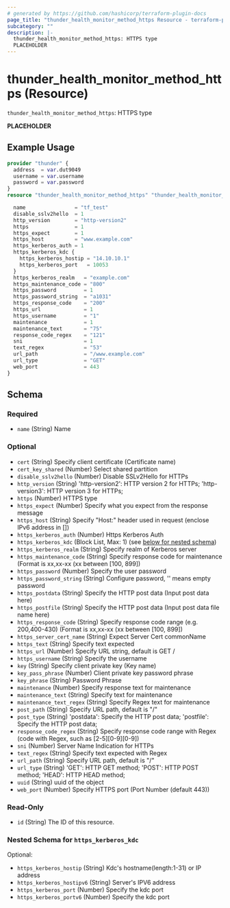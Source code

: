 ```yaml
---
# generated by https://github.com/hashicorp/terraform-plugin-docs
page_title: "thunder_health_monitor_method_https Resource - terraform-provider-thunder"
subcategory: ""
description: |-
  thunder_health_monitor_method_https: HTTPS type
  PLACEHOLDER
---
```


# thunder_health_monitor_method_https (Resource)

`thunder_health_monitor_method_https`: HTTPS type

__PLACEHOLDER__

## Example Usage

```terraform
provider "thunder" {
  address  = var.dut9049
  username = var.username
  password = var.password
}
resource "thunder_health_monitor_method_https" "thunder_health_monitor_method_https" {

  name                = "tf_test"
  disable_sslv2hello  = 1
  http_version        = "http-version2"
  https               = 1
  https_expect        = 1
  https_host          = "www.example.com"
  https_kerberos_auth = 1
  https_kerberos_kdc {
    https_kerberos_hostip = "14.10.10.1"
    https_kerberos_port   = 10053
  }
  https_kerberos_realm   = "example.com"
  https_maintenance_code = "800"
  https_password         = 1
  https_password_string  = "a1031"
  https_response_code    = "200"
  https_url              = 1
  https_username         = "1"
  maintenance            = 1
  maintenance_text       = "75"
  response_code_regex    = "121"
  sni                    = 1
  text_regex             = "53"
  url_path               = "/www.example.com"
  url_type               = "GET"
  web_port               = 443
}
```

<!-- schema generated by tfplugindocs -->
## Schema

### Required

- `name` (String) Name

### Optional

- `cert` (String) Specify client certificate (Certificate name)
- `cert_key_shared` (Number) Select shared partition
- `disable_sslv2hello` (Number) Disable SSLv2Hello for HTTPs
- `http_version` (String) 'http-version2': HTTP version 2 for HTTPs; 'http-version3': HTTP version 3 for HTTPs;
- `https` (Number) HTTPS type
- `https_expect` (Number) Specify what you expect from the response message
- `https_host` (String) Specify "Host:" header used in request (enclose IPv6 address in [])
- `https_kerberos_auth` (Number) Https Kerberos Auth
- `https_kerberos_kdc` (Block List, Max: 1) (see [below for nested schema](#nestedblock--https_kerberos_kdc))
- `https_kerberos_realm` (String) Specify realm of Kerberos server
- `https_maintenance_code` (String) Specify response code for maintenance (Format is xx,xx-xx (xx between [100, 899])
- `https_password` (Number) Specify the user password
- `https_password_string` (String) Configure password, '' means empty password
- `https_postdata` (String) Specify the HTTP post data (Input post data here)
- `https_postfile` (String) Specify the HTTP post data (Input post data file name here)
- `https_response_code` (String) Specify response code range (e.g. 200,400-430) (Format is xx,xx-xx (xx between [100, 899])
- `https_server_cert_name` (String) Expect Server Cert commonName
- `https_text` (String) Specify text expected
- `https_url` (Number) Specify URL string, default is GET /
- `https_username` (String) Specify the username
- `key` (String) Specify client private key (Key name)
- `key_pass_phrase` (Number) Client private key password phrase
- `key_phrase` (String) Password Phrase
- `maintenance` (Number) Specify response text for maintenance
- `maintenance_text` (String) Specify text for maintenance
- `maintenance_text_regex` (String) Specify Regex text for maintenance
- `post_path` (String) Specify URL path, default is "/"
- `post_type` (String) 'postdata': Specify the HTTP post data; 'postfile': Specify the HTTP post data;
- `response_code_regex` (String) Specify response code range with Regex (code with Regex, such as [2-5][0-9][0-9])
- `sni` (Number) Server Name Indication for HTTPs
- `text_regex` (String) Specify text expected  with Regex
- `url_path` (String) Specify URL path, default is "/"
- `url_type` (String) 'GET': HTTP GET method; 'POST': HTTP POST method; 'HEAD': HTTP HEAD method;
- `uuid` (String) uuid of the object
- `web_port` (Number) Specify HTTPS port (Port Number (default 443))

### Read-Only

- `id` (String) The ID of this resource.

<a id="nestedblock--https_kerberos_kdc"></a>
### Nested Schema for `https_kerberos_kdc`

Optional:

- `https_kerberos_hostip` (String) Kdc's hostname(length:1-31) or IP address
- `https_kerberos_hostipv6` (String) Server's IPV6 address
- `https_kerberos_port` (Number) Specify the kdc port
- `https_kerberos_portv6` (Number) Specify the kdc port



